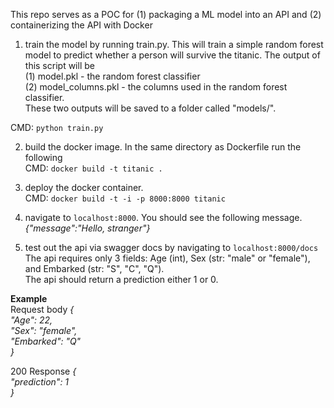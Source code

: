 This repo serves as a POC for (1) packaging a ML model into an API and (2) containerizing the API with Docker  
  
1. train the model by running train.py. This will train a simple random forest model to predict whether a person will survive the titanic. The output of this script will be  
  (1) model.pkl - the random forest classifier  
  (2) model_columns.pkl - the columns used in the random forest classifier.  
These two outputs will be saved to a folder called "models/".  
  
  CMD: `python train.py`  

2. build the docker image. In the same directory as Dockerfile run the following  
  CMD: `docker build -t titanic . `  

3. deploy the docker container.  
  CMD: `docker build -t -i -p 8000:8000 titanic`

4. navigate to `localhost:8000`. You should see the following message.
  *{"message":"Hello, stranger"}*
  
5. test out the api via swagger docs by navigating to `localhost:8000/docs`  
The api requires only 3 fields: Age (int), Sex (str: "male" or "female"), and Embarked (str: "S", "C", "Q").  
The api should return a prediction either 1 or 0.  

**Example**  
Request body *{  
  "Age": 22,    
  "Sex": "female",  
  "Embarked": "Q"  
}*  
  
200 Response *{     
  "prediction": 1  
}*  
